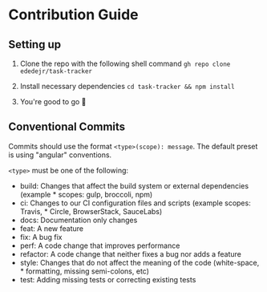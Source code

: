 # Contribution Guide

## Setting up
1. Clone the repo with the following shell command
`gh repo clone ededejr/task-tracker`

2. Install necessary dependencies
`cd task-tracker && npm install`

3. You're good to go 🚀

## Conventional Commits

Commits should use the format `<type>(scope): message`. The default preset is using "angular" conventions.

`<type>` must be one of the following:

* build: Changes that affect the build system or external dependencies (example * scopes: gulp, broccoli, npm)
* ci: Changes to our CI configuration files and scripts (example scopes: Travis, * Circle, BrowserStack, SauceLabs)
* docs: Documentation only changes
* feat: A new feature
* fix: A bug fix
* perf: A code change that improves performance
* refactor: A code change that neither fixes a bug nor adds a feature
* style: Changes that do not affect the meaning of the code (white-space, * formatting, missing semi-colons, etc)
* test: Adding missing tests or correcting existing tests
